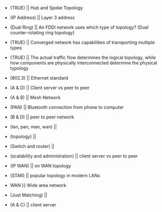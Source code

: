 - (TRUE) || Hub and Spoke Topology

- (IP Address) || Layer 3 address 

- (Dual Ring) || An FDDI network uses which type of topology? (Dual counter-rotating ring topology)

- (TRUE) || Converged network has capabilities of transporting multiple types

- (TRUE) || The actual traffic flow determines the logical topology, while how components are physically interconnected determine the physical typology

- (802.3) || Ethernet standard

- (A & D) || Client server vs peer to peer

- (A & B) || Mesh Network

- (PAN) || Bluetooth connection from phone to computer

- (B & D) || peer to peer network 

- (lan, pan, man, wan) || 

- (topology) || 

- (Switch and router) || 

- (scalability and administration) || client server vs peer to peer

- (IP WAN) ||  on WAN topology

- (STAR) || popular topology in modern LANs

- WAN }} Wide area network

- (Just Matching) ||

- (A & C) ||  client server
